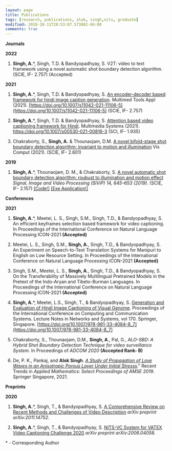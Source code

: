 ```yaml
---
layout: page
title: Publications 
tags: [research, publications, alok, singh,nits, graduate]
modified: 2018-28-11T20:53:07.573882-04:00
comments: true
---
```



**Journals**

**2022**
1. **Singh, A.**\*, Singh, T.D. & Bandyopadhyay, S. V2T: video to text framework using a novel automatic shot boundary detection algorithm. (SCIE, IF- 2.757) (Accepted)

**2021**
1. **Singh, A.**\*, Singh, T.D. & Bandyopadhyay, S. [An encoder-decoder based framework for hindi image caption generation](https://doi.org/10.1007/s11042-021-11106-5). Multimed Tools Appl (2021). [https://doi.org/10.1007/s11042-021-11106-5](https://doi.org/10.1007/s11042-021-11106-5) (SCIE, IF- 2.757)

2. **Singh, A.**\*, Singh, T.D. & Bandyopadhyay, S. [Attention based video captioning framework for Hindi](https://doi.org/10.1007/s00530-021-00816-3). Multimedia Systems (2021).  https://doi.org/10.1007/s00530-021-00816-3 (SCI, IF- 1.935)

3.  Chakraborty, S., **Singh, A.** & Thounaojam, D.M. [A novel bifold-stage shot boundary detection algorithm: invariant to motion and illumination](https://doi.org/10.1007/s00371-020-02027-9) Vis Comput (2021). (SCIE, IF- 2.601) 
 

**2019**
1. **Singh, A.**\*, Thounaojam, D. M., & Chakraborty, S. [A novel automatic shot boundary detection algorithm: roubust to illumination and motion effect]( https://doi.org/10.1007/s11760-019-01593-3) *Signal, Image and Video Processing (SIViP) 14, 645–653 (2019).* (SCIE, IF- 2.157) <a href="https://github.com/alokssingh/Temporal-segmentation-Shot-boundary">[Code!]</a> [[Exe Application!]](https://drive.google.com/file/d/1rMEBelkQYV5CfqxUi-ytUKV4JU6zBlMv/view?usp=sharing)




**Conferences**

**2021**
1. **Singh, A.**\*, Meetei, L. S., Singh, S.M., Singh, T.D., & Bandyopadhyay, S. An efficient keyframes selection based framework for video captioning. In Proceedings of the International Conference on Natural Language Processing ICON-2021 **(Accepted)**  

2. Meetei, L. S., Singh, S.M.,  **Singh, A**., Singh, T.D., & Bandyopadhyay, S. An Experiment on Speech-to-Text Translation Systems for Manipuri to English on Low Resource Setting. In Proceedings of the International Conference on Natural Language Processing ICON-2021 **(Accepted)**

3. Singh, S.M., Meetei, L. S., **Singh, A**., Singh, T.D., & Bandyopadhyay, S. On the Transferability of Massively Multilingual Pretrained Models in the Pretext of the Indo-Aryan and Tibeto-Burman Languages. In Proceedings of the International Conference on Natural Language Processing ICON-2021 **(Accepted)**

4. **Singh, A.**\*, Meetei, L.S.,  Singh, T., & Bandyopadhyay, S. [Generation and Evaluation of Hindi Image Captioning of Visual Genome](https://doi.org/10.1007/978-981-33-4084-8_7). Proceedings of the International Conference on Computing and Communication Systems. Lecture Notes in Networks and Systems, vol 170. Springer, Singapore. [https://doi.org/10.1007/978-981-33-4084-8_7](https://doi.org/10.1007/978-981-33-4084-8_7)

5. Chakraborty, S., Thounaojam, D.M., **Singh, A**., Pal, G., *ALO-SBD: A Hybrid Shot Boundary Detection Technique for video surveillance System*. In Proceedings of *ADCOM 2020* **(Accepted Rank- B)**

6. De, P. K., Pankaj, and **Alok Singh**. *[A Study of Propagation of Love Waves in an Anisotropic Porous Layer Under Initial Stresss](https://link.springer.com/chapter/10.1007%2F978-981-15-9817-3_19)*." Recent Trends in *Applied Mathematics: Select Proceedings of AMSE 2019*. Springer Singapore, 2021.





    
    
    
**Preprints**

**2020**

1. **Singh, A.**\*, Singh, T., & Bandyopadhyay, S. [A Comprehensive Review on Recent Methods and Challenges of Video Description](https://www.researchgate.net/publication/346511130_A_Comprehensive_Review_on_Recent_Methods_and_Challenges_of_Video_Description) *arXiv preprint arXiv:2011.14752.*   

2. **Singh, A.**\*, Singh, T., & Bandyopadhyay, S. [NITS-VC System for VATEX Video Captioning Challenge 2020](https://www.researchgate.net/publication/342026509_NITS-VC_System_for_VATEX_Video_Captioning_Challenge_2020) *arXiv preprint arXiv:2006.04058.*  



\* - Corresponding Author
 
